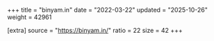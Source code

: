 +++
title = "binyam.in"
date = "2022-03-22"
updated = "2025-10-26"
weight = 42961

[extra]
source = "https://binyam.in/"
ratio = 22
size = 42
+++
